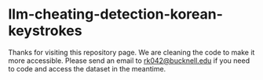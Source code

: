 # llm-cheating-detection-korean-keystrokes

Thanks for visiting this repository page. We are cleaning the code to make it more accessible. Please send an email to rk042@bucknell.edu if you need to code and access the dataset in the meantime. 
